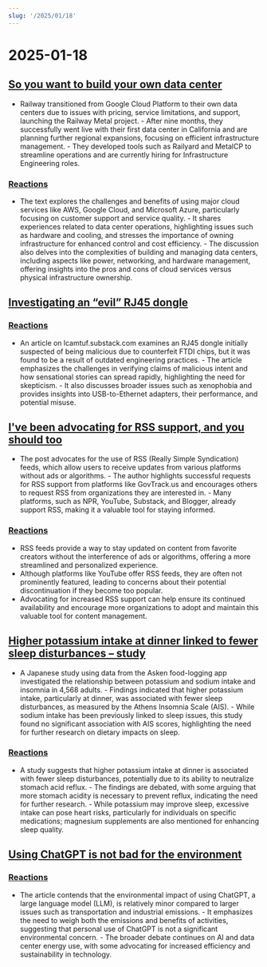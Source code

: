 ```yaml
---
slug: '/2025/01/18'
---
```


# 2025-01-18

## [So you want to build your own data center](https://blog.railway.com/p/data-center-build-part-one)

- Railway transitioned from Google Cloud Platform to their own data centers due to issues with pricing, service limitations, and support, launching the Railway Metal project. - After nine months, they successfully went live with their first data center in California and are planning further regional expansions, focusing on efficient infrastructure management. - They developed tools such as Railyard and MetalCP to streamline operations and are currently hiring for Infrastructure Engineering roles.

### [Reactions](https://news.ycombinator.com/item?id=42743019)

- The text explores the challenges and benefits of using major cloud services like AWS, Google Cloud, and Microsoft Azure, particularly focusing on customer support and service quality. - It shares experiences related to data center operations, highlighting issues such as hardware and cooling, and stresses the importance of owning infrastructure for enhanced control and cost efficiency. - The discussion also delves into the complexities of building and managing data centers, including aspects like power, networking, and hardware management, offering insights into the pros and cons of cloud services versus physical infrastructure ownership.

## [Investigating an “evil” RJ45 dongle](https://lcamtuf.substack.com/p/investigating-an-evil-rj45-dongle)

### [Reactions](https://news.ycombinator.com/item?id=42743033)

- An article on lcamtuf.substack.com examines an RJ45 dongle initially suspected of being malicious due to counterfeit FTDI chips, but it was found to be a result of outdated engineering practices. - The article emphasizes the challenges in verifying claims of malicious intent and how sensational stories can spread rapidly, highlighting the need for skepticism. - It also discusses broader issues such as xenophobia and provides insights into USB-to-Ethernet adapters, their performance, and potential misuse.

## [I've been advocating for RSS support, and you should too](https://reedybear.bearblog.dev/ive-been-advocating-for-rss-support-and-you-should-too/)

- The post advocates for the use of RSS (Really Simple Syndication) feeds, which allow users to receive updates from various platforms without ads or algorithms. - The author highlights successful requests for RSS support from platforms like GovTrack.us and encourages others to request RSS from organizations they are interested in. - Many platforms, such as NPR, YouTube, Substack, and Blogger, already support RSS, making it a valuable tool for staying informed.

### [Reactions](https://news.ycombinator.com/item?id=42746222)

- RSS feeds provide a way to stay updated on content from favorite creators without the interference of ads or algorithms, offering a more streamlined and personalized experience.
- Although platforms like YouTube offer RSS feeds, they are often not prominently featured, leading to concerns about their potential discontinuation if they become too popular.
- Advocating for increased RSS support can help ensure its continued availability and encourage more organizations to adopt and maintain this valuable tool for content management.

## [Higher potassium intake at dinner linked to fewer sleep disturbances – study](https://www.nutraingredients-asia.com/Article/2025/01/07/higher-potassium-intake-at-dinner-linked-to-fewer-sleep-disturbances/)

- A Japanese study using data from the Asken food-logging app investigated the relationship between potassium and sodium intake and insomnia in 4,568 adults. - Findings indicated that higher potassium intake, particularly at dinner, was associated with fewer sleep disturbances, as measured by the Athens Insomnia Scale (AIS). - While sodium intake has been previously linked to sleep issues, this study found no significant association with AIS scores, highlighting the need for further research on dietary impacts on sleep.

### [Reactions](https://news.ycombinator.com/item?id=42742161)

- A study suggests that higher potassium intake at dinner is associated with fewer sleep disturbances, potentially due to its ability to neutralize stomach acid reflux. - The findings are debated, with some arguing that more stomach acidity is necessary to prevent reflux, indicating the need for further research. - While potassium may improve sleep, excessive intake can pose heart risks, particularly for individuals on specific medications; magnesium supplements are also mentioned for enhancing sleep quality.

## [Using ChatGPT is not bad for the environment](https://andymasley.substack.com/p/individual-ai-use-is-not-bad-for)

### [Reactions](https://news.ycombinator.com/item?id=42745847)

- The article contends that the environmental impact of using ChatGPT, a large language model (LLM), is relatively minor compared to larger issues such as transportation and industrial emissions. - It emphasizes the need to weigh both the emissions and benefits of activities, suggesting that personal use of ChatGPT is not a significant environmental concern. - The broader debate continues on AI and data center energy use, with some advocating for increased efficiency and sustainability in technology.

<head>
  <meta property="og:title" content="So you want to build your own data center" />
  <meta property="og:type" content="website" />
  <meta property="og:image" content="https://og.cho.sh/api/og/?title=So%20you%20want%20to%20build%20your%20own%20data%20center&subheading=Saturday%2C%20January%2018%2C%202025%3A%20Hacker%20News%20Summary" />
</head>
